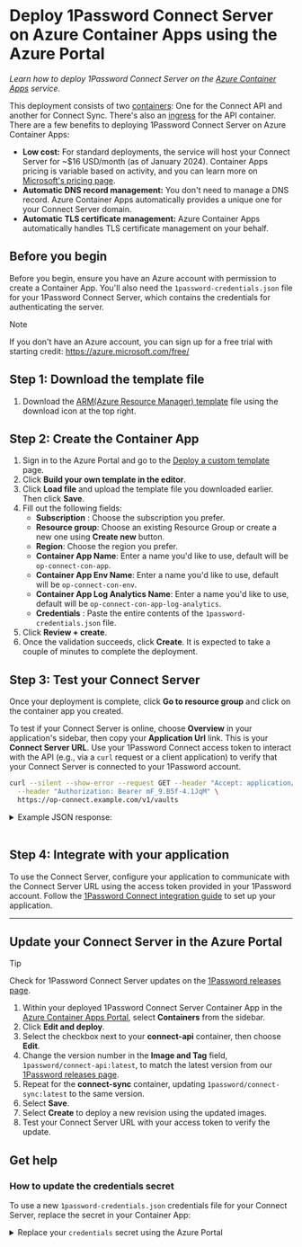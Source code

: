 # Deploy 1Password Connect Server on Azure Container Apps using the Azure Portal

_Learn how to deploy 1Password Connect Server on the [Azure Container Apps](https://azure.microsoft.com/en-us/products/container-apps/#overview) service._

This deployment consists of two [containers](https://learn.microsoft.com/en-us/azure/container-apps/containers): One for the Connect API and another for Connect Sync. There's also an [ingress](https://learn.microsoft.com/en-us/azure/container-apps/ingress-overview) for the API container. There are a few benefits to deploying 1Password Connect Server on Azure Container Apps:

- **Low cost:** For standard deployments, the service will host your Connect Server for ~$16 USD/month (as of January 2024). Container Apps pricing is variable based on activity, and you can learn more on [Microsoft's pricing page](https://azure.microsoft.com/en-us/pricing/details/container-apps/).
- **Automatic DNS record management:** You don't need to manage a DNS record. Azure Container Apps automatically provides a unique one for your Connect Server domain.
- **Automatic TLS certificate management:** Azure Container Apps automatically handles TLS certificate management on your behalf.

## Before you begin

Before you begin, ensure you have an Azure account with permission to create a Container App. You'll also need the `1password-credentials.json` file for your 1Password Connect Server, which contains the credentials for authenticating the server.

> [!NOTE]
> If you don't have an Azure account, you can sign up for a free trial with starting credit: https://azure.microsoft.com/free/

## Step 1: Download the template file

1. Download the [ARM(Azure Resource Manager) template](./aca-op-connect-server-template.json) file using the download icon at the top right.

## Step 2: Create the Container App

1. Sign in to the Azure Portal and go to the [Deploy a custom template](https://portal.azure.com/#create/Microsoft.Template) page.
2. Click **Build your own template in the editor**.
3. Click **Load file** and upload the template file you downloaded earlier. Then click **Save**.
4. Fill out the following fields:
   - **Subscription** : Choose the subscription you prefer.
   - **Resource group**: Choose an existing Resource Group or create a new one using **Create new** button.
   - **Region**: Choose the region you prefer.
   - **Container App Name**: Enter a name you'd like to use, default will be `op-connect-con-app`.
   - **Container App Env Name**: Enter a name you'd like to use, default will be `op-connect-con-env`.
   - **Container App Log Analytics Name**: Enter a name you'd like to use, default will be `op-connect-con-app-log-analytics`.
   - **Credentials** : Paste the entire contents of the `1password-credentials.json` file.
5. Click **Review + create**.
6. Once the validation succeeds, click **Create**. It is expected to take a couple of minutes to complete the deployment.

## Step 3: Test your Connect Server

Once your deployment is complete, click **Go to resource group** and click on the container app you created.

To test if your Connect Server is online, choose **Overview** in your application's sidebar, then copy your **Application Url** link. This is your **Connect Server URL**. Use your 1Password Connect access token to interact with the API (e.g., via a `curl` request or a client application) to verify that your Connect Server is connected to your 1Password account.

```sh
curl --silent --show-error --request GET --header "Accept: application/json" \
  --header "Authorization: Bearer mF_9.B5f-4.1JqM" \
  https://op-connect.example.com/v1/vaults
```

<details>
<summary>Example JSON response:</summary>

```json
[
  {
    "attributeVersion": 1,
    "contentVersion": 9,
    "createdAt": "2025-03-21T13:06:35Z",
    "id": "hgm3sn37vkj3lsdkeouq46wyca",
    "items": 5,
    "name": "REDACTED",
    "type": "USER_CREATED",
    "updatedAt": "2025-04-18T16:38:40Z"
  },
  {
    "attributeVersion": 1,
    "contentVersion": 2,
    "createdAt": "2025-03-21T02:15:33Z",
    "id": "mn4w65hq6ar7nc2fc7qgoru3ki",
    "items": 1,
    "name": "REDACTED",
    "type": "USER_CREATED",
    "updatedAt": "2025-03-21T02:16:32Z"
  },
  {
    "attributeVersion": 1,
    "contentVersion": 94,
    "createdAt": "2025-03-21T15:20:41Z",
    "id": "z4s56cbejab6q6urod3l5icqky",
    "items": 3,
    "name": "REDACTED",
    "type": "USER_CREATED",
    "updatedAt": "2025-04-29T02:49:13Z"
  }
]
```

</details>
<br />

## Step 4: Integrate with your application

To use the Connect Server, configure your application to communicate with the Connect Server URL using the access token provided in your 1Password account. Follow the [1Password Connect integration guide](https://developer.1password.com/docs/connect) to set up your application.

<hr>

## Update your Connect Server in the Azure Portal

> [!TIP]
> Check for 1Password Connect Server updates on the [1Password releases page](https://releases.1password.com/).

1. Within your deployed 1Password Connect Server Container App in the [Azure Container Apps Portal](https://portal.azure.com/#view/HubsExtension/BrowseResource/resourceType/Microsoft.App%2FcontainerApps), select **Containers** from the sidebar.
2. Click **Edit and deploy**.
3. Select the checkbox next to your **connect-api** container, then choose **Edit**.
4. Change the version number in the **Image and Tag** field, `1password/connect-api:latest`, to match the latest version from our [1Password releases page](https://releases.1password.com/).
5. Repeat for the **connect-sync** container, updating `1password/connect-sync:latest` to the same version.
6. Select **Save**.
7. Select **Create** to deploy a new revision using the updated images.
8. Test your Connect Server URL with your access token to verify the update.

## Get help

### How to update the **credentials** secret

To use a new `1password-credentials.json` credentials file for your Connect Server, replace the secret in your Container App:

<details>
<summary>Replace your <code>credentials</code> secret using the Azure Portal</summary>

1. Open the Azure Portal and go to the [Container Apps](https://portal.azure.com/#view/HubsExtension/BrowseResource/resourceType/Microsoft.App%2FcontainerApps) page.
2. Choose **Secrets** from the Settings section in the sidebar.
3. Edit the **credentials** secret and paste the entire contents of your new `1password-credentials.json` file.
4. Select the checkbox and click **Save**.
5. Choose the **Revisions** from the Application section in the sidebar.
6. Click your current active revision and choose **Restart** in the details pane.
7. Test your Connect Server URL with your new access token to [test your Connect Server](#step-3-test-your-connect-server).
</details>